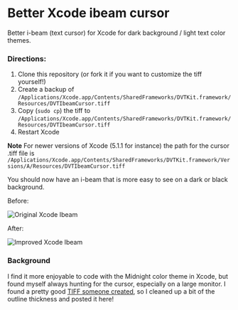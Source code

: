 Better Xcode ibeam cursor
=================

Better i-beam (text cursor) for Xcode for dark background / light text color themes.

### Directions:

1. Clone this repository (or fork it if you want to customize the tiff yourself!)
2. Create a backup of `/Applications/Xcode.app/Contents/SharedFrameworks/DVTKit.framework/Resources/DVTIbeamCursor.tiff`
3. Copy (`sudo cp`) the tiff to `/Applications/Xcode.app/Contents/SharedFrameworks/DVTKit.framework/Resources/DVTIbeamCursor.tiff`
4. Restart Xcode

**Note**
For newer versions of Xcode (5.1.1 for instance) the path for the cursor .tiff file is `/Applications/Xcode.app/Contents/SharedFrameworks/DVTKit.framework/Versions/A/Resources/DVTIbeamCursor.tiff`

You should now have an i-beam that is more easy to see on a dark or black background.

Before:

![Original Xcode Ibeam](https://raw.github.com/egold/better-xcode-ibeam-cursor/master/cursor-example-before.png "Original Xcode Ibeam") 

After:

![Improved Xcode Ibeam](https://raw.github.com/egold/better-xcode-ibeam-cursor/master/cursor-example-after.png "Replacement Xcode Ibeam")

### Background

I find it more enjoyable to code with the Midnight color theme in Xcode, but found myself always hunting for the cursor, especially on a large monitor. I found a pretty good [TIFF someone created](http://www.scigems.org/wordpress/?p=92), so I cleaned up a bit of the outline thickness and posted it here!
